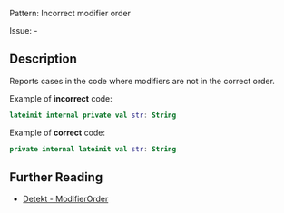Pattern: Incorrect modifier order

Issue: -

## Description

Reports cases in the code where modifiers are not in the correct order.

Example of **incorrect** code:

```kotlin
lateinit internal private val str: String
```

Example of **correct** code:

```kotlin
private internal lateinit val str: String
```

## Further Reading

* [Detekt - ModifierOrder](https://detekt.dev/docs/rules/style/#modifierorder)